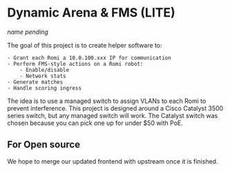 # Dynamic Arena & FMS (LITE)

*name pending*

The goal of this project is to create helper software to:

    - Grant each Romi a 10.0.100.xxx IP for communication
    - Perform FMS-style actions on a Romi robot:
        - Enable/disable
        - Network stats
    - Generate matches
    - Handle scoring ingress

The idea is to use a managed switch to assign VLANs to each Romi to prevent interference. This project is designed around a Cisco Catalyst 3500 series switch, but any managed switch will work. The Catalyst switch was chosen because you can pick one up for under $50 with PoE.

## For Open source

We hope to merge our updated frontend with upstream once it is finished. 
